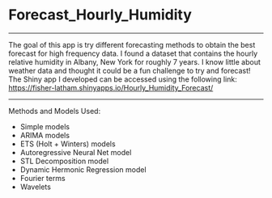 # Forecast_Hourly_Humidity
---

The goal of this app is try different forecasting methods to obtain the best forecast for high frequency data. I found a dataset that contains the hourly relative humidity in Albany, New York for roughly 7 years. I know little about weather data and thought it could be a fun challenge to try and forecast!
The Shiny app I developed can be accessed using the following link: https://fisher-latham.shinyapps.io/Hourly_Humidity_Forecast/

---
Methods and Models Used:
- Simple models
- ARIMA models
- ETS (Holt + Winters) models
- Autoregressive Neural Net model
- STL Decomposition model
- Dynamic Hermonic Regression model
- Fourier terms
- Wavelets
